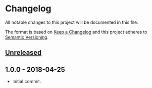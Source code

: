 # Changelog
All notable changes to this project will be documented in this file.

The format is based on [Keep a Changelog](https://keepachangelog.com/en/1.0.0/)
and this project adheres to [Semantic Versioning](https://semver.org/spec/v2.0.0.html).

## [Unreleased]

## 1.0.0 - 2018-04-25
- Initial commit.

[Unreleased]: https://github.com/fazers/naurislinde.com/compare/1.0.0...HEAD